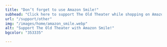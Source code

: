 ```yaml
---
title: "Don’t forget to use Amazon Smile!"
subhead: "Click here to support The Old Theater while shopping on Amazon.com"
url: "/support/other"
img: "/images/home/amazon_smile.webp"
alt: "Support The Old Theater with Amazon Smile!"
bgcolor: "353335"

---
```





